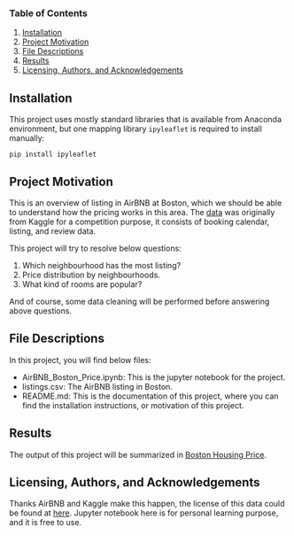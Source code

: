 ### Table of Contents

1. [Installation](#installation)
2. [Project Motivation](#motivation)
3. [File Descriptions](#files)
4. [Results](#results)
5. [Licensing, Authors, and Acknowledgements](#licensing)

## Installation <a name="installation"></a>

This project uses mostly standard libraries that is available from Anaconda environment, but one mapping library `ipyleaflet` is required to install manually:

    pip install ipyleaflet

## Project Motivation<a name="motivation"></a>

This is an overview of listing in AirBNB at Boston, which we should be able to understand how the pricing works in this area.
The [data](https://www.kaggle.com/airbnb/boston) was originally from Kaggle for a competition purpose, it consists of booking calendar, listing, and review data.

This project will try to resolve below questions:
1. Which neighbourhood has the most listing?
2. Price distribution by neighbourhoods.
3. What kind of rooms are popular?

And of course, some data cleaning will be performed before answering above questions.

## File Descriptions<a name="files"></a>

In this project, you will find below files:
- AirBNB_Boston_Price.ipynb: This is the jupyter notebook for the project.
- listings.csv: The AirBNB listing in Boston.
- README.md: This is the documentation of this project, where you can find the installation instructions, or motivation of this project.

## Results<a name="results"></a>

The output of this project will be summarized in [Boston Housing Price](https://medium.com/@nsda.app1/boston-housing-price-63d25088b030).

## Licensing, Authors, and Acknowledgements<a name="licensing"></a>

Thanks AirBNB and Kaggle make this happen, the license of this data could be found at [here](https://www.kaggle.com/airbnb/boston). Jupyter notebook here is for personal learning purpose, and it is free to use.
